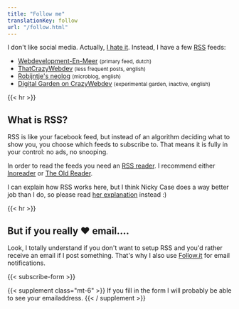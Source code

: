 ```yaml
---
title: "Follow me"
translationKey: follow
url: "/follow.html"
---
```


I don't like social media. Actually, [I hate it](https://blog.geheimesite.nl/2021/12/social-media-wat-moeten-we-er-mee-aan.html). Instead, I have a few [RSS](https://en.wikipedia.org/wiki/RSS) feeds:

-   [Webdevelopment-En-Meer](https://blog.geheimesite.nl/index.xml) <small>(primary feed, dutch)</small>
-   [ThatCrazyWebdev](https://blog.geheimesite.nl/en/index.xml) <small>(less frequent posts, english)</small>
-   [Robijntje's neolog](https://micro.geheimesite.nl/feed) <small>(microblog, english)</small>
-   [Digital Garden on CrazyWebdev](https://blog.geheimesite.nl/en/notes/index.xml) <small>(experimental garden, inactive, english)</small>

{{< hr >}}

## What is RSS?

RSS is like your facebook feed, but instead of an algorithm deciding what to show you, you choose which feeds to subscribe to. That means it is fully in your control: no ads, no snooping.

In order to read the feeds you need an [RSS reader](https://en.wikipedia.org/wiki/News_aggregator). I recommend either [Inoreader](https://inoreader.com) or [The Old Reader](https://theoldreader.com).

I can explain how RSS works here, but I think Nicky Case does a way better job than I do, so please read [her explanation](https://ncase.me/rss) instead :)

{{< hr >}}

## But if you really ❤️ email....

Look, I totally understand if you don't want to setup RSS and you'd rather receive an email if I post something. That's why I also use [Follow.it](https://follow.it/that-crazy-webdev) for email notifications.

{{< subscribe-form >}}

{{< supplement class="mt-6" >}}
If you fill in the form I will probably be able to see your emailaddress.
{{< / supplement >}}
